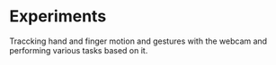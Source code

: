 # Experiments
Traccking hand and finger motion and gestures with the webcam and performing various tasks based on it.
